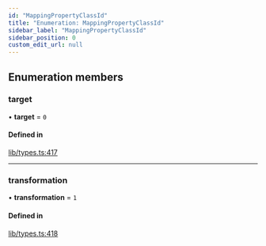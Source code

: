 ```yaml
---
id: "MappingPropertyClassId"
title: "Enumeration: MappingPropertyClassId"
sidebar_label: "MappingPropertyClassId"
sidebar_position: 0
custom_edit_url: null
---
```


## Enumeration members

### target

• **target** = `0`

#### Defined in

[lib/types.ts:417](https://github.com/nartc/mapper/blob/26cdf55/packages/core/src/lib/types.ts#L417)

___

### transformation

• **transformation** = `1`

#### Defined in

[lib/types.ts:418](https://github.com/nartc/mapper/blob/26cdf55/packages/core/src/lib/types.ts#L418)
